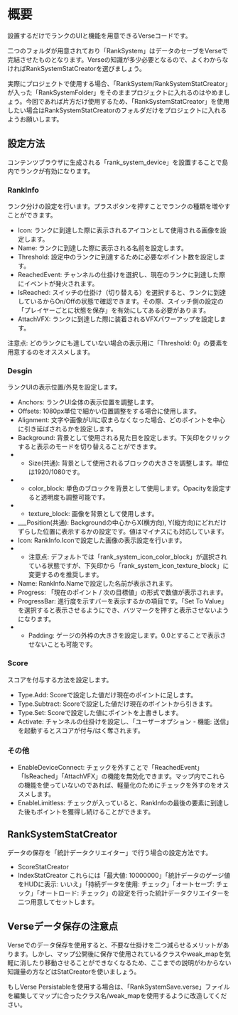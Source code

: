 # 概要
設置するだけでランクのUIと機能を用意できるVerseコードです。

二つのフォルダが用意されており「RankSystem」はデータのセーブをVerseで完結させたものとなります。Verseの知識が多少必要となるので、よくわからなければRankSystemStatCreatorを選びましょう。

実際にプロジェクトで使用する場合、「RankSystem/RankSystemStatCreator」が入った「RankSystemFolder」をそのままプロジェクトに入れるのはやめましょう。今回であれば片方だけ使用するため、「RankSystemStatCreator」を使用したい場合はRankSystemStatCreatorのフォルダだけをプロジェクトに入れるようお願いします。

## 設定方法
コンテンツブラウザに生成される「rank_system_device」を設置することで島内でランクが有効になります。

### RankInfo
ランク分けの設定を行います。プラスボタンを押すことでランクの種類を増やすことができます。

- Icon: ランクに到達した際に表示されるアイコンとして使用される画像を設定します。
- Name: ランクに到達した際に表示される名前を設定します。
- Threshold: 設定中のランクに到達するために必要なポイント数を設定します。
- ReachedEvent: チャンネルの仕掛けを選択し、現在のランクに到達した際にイベントが発火されます。
- IsReached: スイッチの仕掛け（切り替える）を選択すると、ランクに到達しているからOn/Offの状態で確認できます。その際、スイッチ側の設定の「プレイヤーごとに状態を保存」を有効にしてある必要があります。
- AttachVFX: ランクに到達した際に装着されるVFXパワーアップを設定します。

注意点: どのランクにも達していない場合の表示用に「Threshold: 0」の要素を用意するのをオススメします。

### Desgin
ランクUIの表示位置/外見を設定します。

- Anchors: ランクUI全体の表示位置を調整します。
- Offsets: 1080px単位で細かい位置調整をする場合に使用します。
- Alignment: 文字や画像がUIに収まらなくなった場合、どのポイントを中心に引き延ばされるかを設定します。
- Background: 背景として使用される見た目を設定します。下矢印をクリックすると表示のモードを切り替えることができます。
- - Size(共通): 背景として使用されるブロックの大きさを調整します。単位は1920/1080です。
- - color_block: 単色のブロックを背景として使用します。Opacityを設定すると透明度も調整可能です。
- - texture_block: 画像を背景として使用します。
- ___Position(共通): Backgroundの中心からX(横方向), Y(縦方向)にどれだけずらした位置に表示するかの設定です。値はマイナスにも対応しています。
- Icon: RankInfo.Iconで設定した画像の表示設定を行います。
- - 注意点: デフォルトでは「rank_system_icon_color_block」が選択されている状態ですが、下矢印から「rank_system_icon_texture_block」に変更するのを推奨します。
- Name: RankInfo.Nameで設定した名前が表示されます。
- Progress: 「現在のポイント / 次の目標値」の形式で数値が表示されます。
- ProgressBar: 進行度を示すバーを表示するかの項目です。「Set To Value」を選択すると表示させるようにでき、バツマークを押すと表示させないようになります。
- - Padding: ゲージの外枠の大きさを設定します。0.0とすることで表示させないことも可能です。

### Score
スコアを付与する方法を設定します。

- Type.Add: Scoreで設定した値だけ現在のポイントに足します。
- Type.Subtract: Scoreで設定した値だけ現在のポイントから引きます。
- Type.Set: Scoreで設定した値にポイントを上書きします。
- Activate: チャンネルの仕掛けを設定し、「ユーザーオプション - 機能: 送信」を起動するとスコアが付与/はく奪されます。

### その他

- EnableDeviceConnect: チェックを外すことで「ReachedEvent」「IsReached」「AttachVFX」の機能を無効化できます。マップ内でこれらの機能を使っていないのであれば、軽量化のためにチェックを外すのをオススメします。
- EnableLimitless: チェックが入っていると、RankInfoの最後の要素に到達した後もポイントを獲得し続けることができます。

## RankSystemStatCreator
データの保存を「統計データクリエイター」で行う場合の設定方法です。
- ScoreStatCreator
- IndexStatCreator
これらには「最大値: 10000000」「統計データのゲージ値をHUDに表示: いいえ」「持続データを使用: チェック」「オートセーブ: チェック」「オートロード: チェック」の設定を行った統計データクリエイターを二つ用意してセットします。

## Verseデータ保存の注意点
Verseでのデータ保存を使用すると、不要な仕掛けを二つ減らせるメリットがあります。しかし、マップ公開後に保存で使用されているクラスやweak_mapを気軽に消したり移動させることができなくなるため、ここまでの説明がわからない知識量の方などはStatCreatorを使いましょう。

もしVerse Persistableを使用する場合は、「RankSystemSave.verse」ファイルを編集してマップに合ったクラス名/weak_mapを使用するように改造してください。